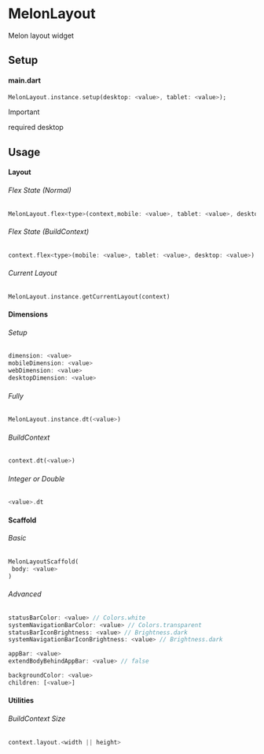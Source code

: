 # MelonLayout
Melon layout widget

## Setup
#### main.dart
 ```dart
MelonLayout.instance.setup(desktop: <value>, tablet: <value>);
 ```
> [!IMPORTANT]
> required desktop

## Usage
#### Layout
###### Flex State (Normal)
 ```dart
MelonLayout.flex<type>(context,mobile: <value>, tablet: <value>, desktop: <value>)
 ```

###### Flex State (BuildContext)
 ```dart
context.flex<type>(mobile: <value>, tablet: <value>, desktop: <value>)
 ```

###### Current Layout
 ```dart
MelonLayout.instance.getCurrentLayout(context)
 ```

#### Dimensions
###### Setup
 ```dart
dimension: <value>
mobileDimension: <value>
webDimension: <value>
desktopDimension: <value>
 ```
###### Fully
 ```dart
MelonLayout.instance.dt(<value>)
 ```
###### BuildContext
 ```dart
context.dt(<value>)
 ```
###### Integer or Double
 ```dart
<value>.dt
 ```

#### Scaffold
###### Basic
 ```dart
MelonLayoutScaffold(
  body: <value>
)
 ```
###### Advanced
 ```dart
statusBarColor: <value> // Colors.white
systemNavigationBarColor: <value> // Colors.transparent
statusBarIconBrightness: <value> // Brightness.dark
systemNavigationBarIconBrightness: <value> // Brightness.dark

appBar: <value>
extendBodyBehindAppBar: <value> // false

backgroundColor: <value>
children: [<value>]
 ```
#### Utilities
###### BuildContext Size
 ```dart
context.layout.<width || height>
 ```
